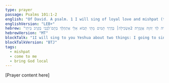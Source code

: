 ```yaml
---
type: prayer
passage: Psalms 101:1-2
english: "Of David. A psalm. 1 I will sing of loyal love and mishpat (the for-me-to's); I will sing praises to you, O Yahweh. 2 I will attentively weave and ponder the way of completeness, not lacking and blemishlessness. When will you come to me? I will walk in the completeness and blemishlessness of my heart in the midst of my house and household."
englishVersion: "LEB+"
hebrew: "לְדָוִד מִזְמוֹר חֶֽסֶד־וּמִשְׁפָּט אָשִׁירָה לְךָ יְהוָה אֲזַמֵּֽרָה׃ 2אַשְׂכִּילָה׀ בְּדֶרֶךְ תָּמִים מָתַי תָּבוֹא אֵלָי אֶתְהַלֵּךְ בְּתָם־לְבָבִי בְּקֶרֶב בֵּיתִֽי׃"
hebrewVersion: "MT"
blockTalk: "1I will sing to you Yeshua about two things: I going to sing about big love. I going to sing about everyone's dues and for-me-toos. I move strings with hands. i gonna make music and sounds for you Yeshua. 2 I gonna do this too: I gonna try to bring together all my understandings. like a weaver. test from local. test remote 1037am "
blockTalkVersion: "BTJ"
tags:
  - mishpat
  - come to me
  - bring God local
---
```


[Prayer content here]
